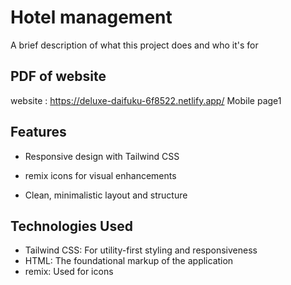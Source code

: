 
# Hotel management

A brief description of what this project does and who it's for


## PDF of website

website : https://deluxe-daifuku-6f8522.netlify.app/
Mobile page1

## Features

* Responsive design with Tailwind CSS

* remix icons for visual enhancements

* Clean, minimalistic layout and structure

## Technologies Used

* Tailwind CSS: For utility-first styling and responsiveness
* HTML: The foundational markup of the application
* remix: Used for icons
    
